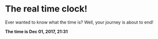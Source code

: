 # The real time clock!

Ever wanted to know what the time is? Well, your journey is about to end!

**The time is Dec 01, 2017, 21:31**